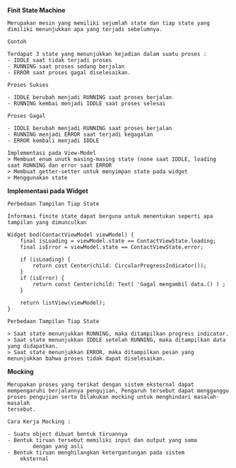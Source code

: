 **Finit State Machine**

    Merupakan mesin yang memiliki sejumlah state dan tiap state yang dimiliki menunjukkan apa yang terjadi sebelumnya.
    
    Contoh 
    
    Terdapat 3 state yang menunjukkan kejadian dalam suatu proses : 
    - IDDLE saat tidak terjadi proses 
    - RUNNING saat proses sedang berjalan 
    - ERROR saat proses gagal diselesaikan.
    
    Proses Sukses 
    
    - IDDLE berubah menjadi RUNNING saat proses berjalan 
    - RUNNING kembai menjadi IDDLE saat proses selesai
    
    Proses Gagal 
    
    - IDDLE berubah menjadi RUNNING saat proses berjalan
    - RUNNING menjadi ERROR saat terjadi kegagalan 
    - ERROR kembali menjadi IDDLE
    
    Implementasi pada View-Model 
    > Membuat enum unutk masing-masing state (none saat IDDLE, loading saat RUNNING dan error saat ERROR
    > Membuat getter-setter untuk menyimpan state pada widget 
    > Menggunakan state


**Implementasi pada Widget**

    Perbedaan Tampilan Tiap State
    
    Informasi finite state dapat berguna untuk menentukan seperti apa
    tampilan yang dimunculkan
    
    Widget bod(ContactViewModel viewModel) {
        final isLoading = viewModel.state == ContactViewState.loading;
        final isError = viewModel.state == ContactViewState.error;

        if (isLoading) {
            return cost Center(child: CircularProgressIndicator());
        }
        if (isError) {
            return const Center(child: Text( 'Gagal mengambil data.() ) ;
        }	

        return listView(viewModel);
    }
    
    Perbedaan Tampilan Tiap State

    > Saat state menunjukkan RUNNING, maka ditampilkan progress indicator.
    > Saat state menunjukkan IDDLE setelah RUNNING, maka ditampilkan data yang didapatkan.
    > Saat state menunjukkan ERROR, maka ditampilkan pesan yang menunjukkan bahwa proses tidak dapat diselesaikan.



**Mocking**

    Merupakan proses yang terikat dengan sistem eksternal dapat
    mempengaruhi berjalannya pengujian, Pengaruh tersebut dapat mengganggu proses pengujian serta Dilakukan mocking untuk menghindari masalah-masalah
    tersebut.
    
    Cara Kerja Mocking : 
    
    - Suatu object dibuat bentuk tiruannya
    - Bentuk tiruan tersebut memiliki input dan output yang sama
            dengan yang asli
    - Bentuk tiruan menghilangkan ketergantungan pada sistem
        eksternal
    